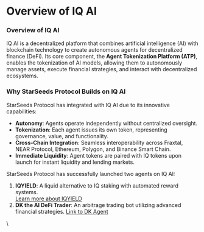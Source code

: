 # Overview of IQ AI

### Overview of IQ AI

IQ AI is a decentralized platform that combines artificial intelligence (AI) with blockchain technology to create autonomous agents for decentralized finance (DeFi). Its core component, the **Agent Tokenization Platform (ATP)**, enables the tokenization of AI models, allowing them to autonomously manage assets, execute financial strategies, and interact with decentralized ecosystems.

### Why StarSeeds Protocol Builds on IQ AI

StarSeeds Protocol has integrated with IQ AI due to its innovative capabilities:

* **Autonomy**: Agents operate independently without centralized oversight.
* **Tokenization**: Each agent issues its own token, representing governance, value, and functionality.
* **Cross-Chain Integration**: Seamless interoperability across Fraxtal, NEAR Protocol, Ethereum, Polygon, and Binance Smart Chain.
* **Immediate Liquidity**: Agent tokens are paired with IQ tokens upon launch for instant liquidity and lending markets.

StarSeeds Protocol has successfully launched two agents on IQ AI:

1. **IQYIELD**: A liquid alternative to IQ staking with automated reward systems.\
   [Learn more about IQYIELD](https://mirror.xyz/starseeds-protocol.eth/F0W48hAnA_fqmR_RcxH4cVk9weKh-Ghs4QzNIrJHTEU)&#x20;
2. **DK the AI DeFi Trader**: An arbitrage trading bot utilizing advanced financial strategies. [Link to DK Agent](https://app.iqai.com/agents/0x7Ed7ff3e6E66e40B9EE19F376eB4DF89237ad210)

\
